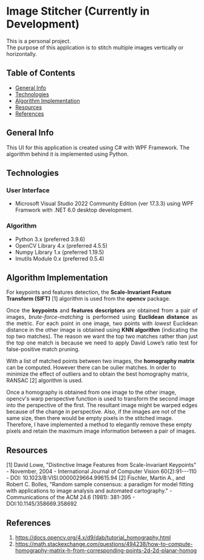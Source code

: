 # Image Stitcher (Currently in Development)
This is a personal project.  
The purpose of this application is to stitch multiple images vertically or horizontally.

## Table of Contents
* [General Info](#general-info)
* [Technologies](#technologies)
* [Algorithm Implementation](#algorithm-implementation)
* [Resources](#resources)
* [References](#references)

## General Info
This UI for this application is created using C# with WPF Framework.</b>
The algorithm behind it is implemented using Python.

## Technologies
### User Interface
* Microsoft Visual Studio 2022 Community Edition (ver 17.3.3) using WPF Framwork with .NET 6.0 desktop development.

### Algorithm
* Python 3.x (preferred 3.9.6)
* OpenCV Library 4.x (preferred 4.5.5)
* Numpy Library 1.x (preferred 1.19.5)
* Imutils Module 0.x (preferred 0.5.4)

## Algorithm Implementation
For keypoints and features detection, the **Scale-Invariant Feature Transform (SIFT)** [1] algorithm is used from the **opencv** package.
</b>

<p align="justify">
Once the <b>keypoints</b> and <b>features descriptors</b> are obtained from a pair of images, <i>brute-force-matching</i> is performed using <b>Euclidean distance</b> as the metric. For each point in one image, two points with <i>lowest</i> Euclidean distance in the other image is obtained using <b>KNN algorithm</b> (indicating the top two matches). The reason we want the top two matches rather than just the top one match is because we need to apply David Lowe’s ratio test for false-positive match pruning.
</b>
</b>

With a list of matched points between two images, the <b>homography matrix</b> can be computed. However there can be oulier matches. In order to minimize the effect of outliers and to obtain the best homography matrix, RANSAC [2] algorithm is used.
</b>
</b>

Once a homography is obtained from one image to the other image, opencv's warp perspective function is used to transform the second image into the perspective of the first. The resultant image might be warped edges because of the change in perspective. Also, if the images are not of the same size, then there would be empty pixels in the stitched image. Therefore, I have implemented a method to elegantly remove these empty pixels and retain the maximum image information between a pair of images.
</b>
</b>

</p>

## Resources
[1] David Lowe, "Distinctive Image Features from Scale-Invariant Keypoints" - November, 2004 - International Journal of Computer Vision 60(2):91---110 - DOI: 10.1023/B:VISI.0000029664.99615.94 
[2] Fischler, Martin A., and Robert C. Bolles, "Random sample consensus: a paradigm for model fitting with applications to image analysis and automated cartography." - Communications of the ACM 24.6 (1981): 381-395 - DOI:10.1145/358669.358692

## References
1. https://docs.opencv.org/4.x/d9/dab/tutorial_homography.html
2. https://math.stackexchange.com/questions/494238/how-to-compute-homography-matrix-h-from-corresponding-points-2d-2d-planar-homog
